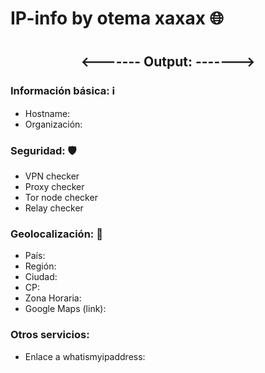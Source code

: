 # IP-info by otema xaxax 🌐

#

<h2 align="center"><------- Output: -------></h2>

### Información básica: ℹ️
* Hostname:    
* Organización:

### Seguridad: 🛡️
* VPN checker
* Proxy checker
* Tor node checker
* Relay checker

### Geolocalización: 📍
* País:        
* Región:      
* Ciudad:      
* CP:          
* Zona Horaria:
* Google Maps (link): 


### Otros servicios:
* Enlace a whatismyipaddress:
